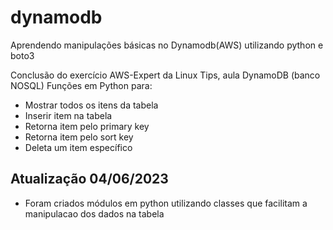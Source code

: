# dynamodb
Aprendendo manipulações básicas no Dynamodb(AWS) utilizando python e boto3

Conclusão do exercício AWS-Expert da Linux Tips, aula DynamoDB (banco NOSQL)
Funções em Python para:
- Mostrar todos os itens da tabela
- Inserir item na tabela
- Retorna item pelo primary key
- Retorna item pelo sort key
- Deleta um item específico

## Atualização 04/06/2023
- Foram criados módulos em python utilizando classes que facilitam a manipulacao
dos dados na tabela
